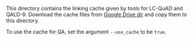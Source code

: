 This directory contains the linking cache given by tools for LC-QuAD and QALD-9.
Download the cache files from [Google Drive dir](https://drive.google.com/drive/folders/1-JX9VfyDqA51aVZ35HSCtSkvTLpsc-Aw?usp=sharing)
and copy them to this directory.

To use the cache for QA, set the argument `--use_cache` to be `true`.